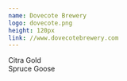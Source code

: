 ```yaml
---
name: Dovecote Brewery
logo: dovecote.png
height: 120px
link: //www.dovecotebrewery.com
---
```

<ul style="list-style-type:none; margin:0; padding:0;">
  <li>Citra Gold</li>
  <li>Spruce Goose</li>
</ul>

